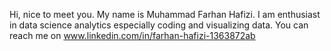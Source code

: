 Hi, nice to meet you.
My name is Muhammad Farhan Hafizi.
I am enthusiast in data science analytics especially coding and visualizing data.
You can reach me on www.linkedin.com/in/farhan-hafizi-1363872ab
